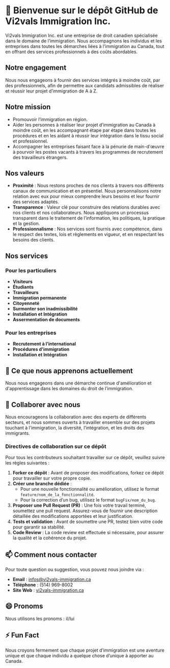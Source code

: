 # 👋 Bienvenue sur le dépôt GitHub de Vi2vals Immigration Inc.

Vi2vals Immigration Inc. est une entreprise de droit canadien spécialisée dans le domaine de l’immigration. Nous accompagnons les individus et les entreprises dans toutes les démarches liées à l’immigration au Canada, tout en offrant des services professionnels à des coûts abordables.

## Notre engagement
Nous nous engageons à fournir des services intégrés à moindre coût, par des professionnels, afin de permettre aux candidats admissibles de réaliser et réussir leur projet d’immigration de A à Z.

## Notre mission
- Promouvoir l’immigration en région.
- Aider les personnes à réaliser leur projet d’immigration au Canada à moindre coût, en les accompagnant étape par étape dans toutes les procédures et en les aidant à réussir leur intégration dans le tissu social et professionnel.
- Accompagner les entreprises faisant face à la pénurie de main-d'œuvre à pourvoir les postes vacants à travers les programmes de recrutement des travailleurs étrangers.

## Nos valeurs
- **Proximité** : Nous restons proches de nos clients à travers nos différents canaux de communication et en présentiel. Nous personnalisons notre relation avec eux pour mieux comprendre leurs besoins et leur fournir des services adaptés.
- **Transparence** : Valeur clé pour construire des relations durables avec nos clients et nos collaborateurs. Nous appliquons un processus transparent dans le traitement de l’information, les politiques, la pratique et la gestion.
- **Professionnalisme** : Nos services sont fournis avec compétence, dans le respect des textes, lois et règlements en vigueur, et en respectant les besoins des clients.

## Nos services

### Pour les particuliers
- **Visiteurs**  
- **Étudiants**  
- **Travailleurs**  
- **Immigration permanente**  
- **Citoyenneté**  
- **Surmonter son inadmissibilité**  
- **Installation et Intégration**  
- **Assermentation de documents**
  
### Pour les entreprises
- **Recrutement à l’international**
- **Procédures d'immigration**
- **Installation et Intégration**

## 🌱 Ce que nous apprenons actuellement
Nous nous engageons dans une démarche continue d'amélioration et d'apprentissage dans les domaines du droit de l’immigration.

## 💞️ Collaborer avec nous
Nous encourageons la collaboration avec des experts de différents secteurs, et nous sommes ouverts à travailler ensemble sur des projets touchant à l’immigration, la diversité, l’intégration, et les droits des immigrants.

### Directives de collaboration sur ce dépôt
Pour tous les contributeurs souhaitant travailler sur ce dépôt, veuillez suivre les règles suivantes :

1. **Forker ce dépôt** : Avant de proposer des modifications, forkez ce dépôt pour travailler sur votre propre copie.
2. **Créer une branche dédiée** :
   - Pour une nouvelle fonctionnalité ou amélioration, utilisez le format `feature/nom_de_la_fonctionnalité`.
   - Pour la correction d’un bug, utilisez le format `bugFix/nom_du_bug`.
3. **Proposer une Pull Request (PR)** : Une fois votre travail terminé, soumettez une pull request. Assurez-vous de fournir une description détaillée des modifications apportées et leur justification.
4. **Tests et validation** : Avant de soumettre une PR, testez bien votre code pour garantir sa stabilité.
5. **Code Review** : La code review est effectuée si nécessaire, pour assurer la qualité et la cohérence du projet.

## 📫 Comment nous contacter
Pour toute question ou suggestion, vous pouvez nous joindre via :
- **Email** : infos@vi2vals-immigration.ca
- **Téléphone** : (514) 969-8002
- **Site Web** : [vi2vals-immigration.ca](https://vi2vals-immigration.ca)

## 😄 Pronoms
Nous utilisons les pronoms : il/lui

## ⚡ Fun Fact
Nous croyons fermement que chaque projet d’immigration est une aventure unique et que chaque individu a quelque chose d’unique à apporter au Canada.
